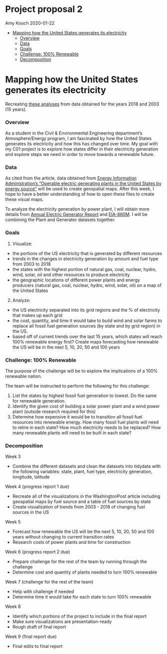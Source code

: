 Project proposal 2
================
Amy Kouch
2020-01-22

  - [Mapping how the United States generates its
    electricity](#mapping-how-the-united-states-generates-its-electricity)
      - [Overview](#overview)
      - [Data](#data)
      - [Goals](#goals)
      - [Challenge: 100% Renewable](#challenge-100-renewable)
      - [Decomposition](#decomposition)

# Mapping how the United States generates its electricity

Recreating [these
analyses](https://www.washingtonpost.com/graphics/national/power-plants/?noredirect=on&utm_term=.9577c0f5f539)
from data obtained for the years 2018 and 2003 (15 years).

### Overview

As a student in the Civil & Environmental Engineering department’s
Atmosphere/Energy program, I am fascinated by how the United States
generates its electricity and how this has changed over time. My goal
with my C01 project is to explore how states differ in their electricity
generation and explore steps we need in order to move towards a
renewable future.

### Data

As cited from the article, data obtained from [Energy Information
Administration’s “Operable electric generating plants in the United
States by energy
source”](https://www.eia.gov/maps/map_data/PowerPlants_US_EIA.zip)
will be used to create geospatial maps. After this week, I hope to have
a better understanding of how to open these files to create these visual
maps.

To analyze the electricity generation by power plant, I will obtain more
details from [Annual Electric Generator
Report](http://www.eia.gov/electricity/monthly/) and
[EIA-860M](https://www.eia.gov/electricity/data/eia860/). I will be
combining the Plant and Generator datasets together.

### Goals

1)  Visualize:

<!-- end list -->

  - the portions of the US electricity that is generated by different
    resources
  - trends in the changes in electricity generation by amount and fuel
    type from 2003 to 2018
  - the states with the highest portion of natural gas, coal, nuclear,
    hydro, wind, solar, oil and other resources to produce electricity
  - the geographic locations of different power plants and energy
    producers (natural gas, coal, nuclear, hydro, wind, solar, oil) on a
    map of the United States

<!-- end list -->

2)  Analyze:

<!-- end list -->

  - the US electricity separated into its grid regions and the % of
    electricity that makes up each grid
  - the cost, quantity, and time it would take to build wind and solar
    farms to replace all fossil fuel generation sources (by state and by
    grid region) in the US.
  - based off of current trends over the last 15 years, which states
    will reach 100% renewable energy first? Create maps forecasting how
    renewable the US will be in the next 5, 10, 20, 50 and 100 years

### Challenge: 100% Renewable

The purpose of the challenge will be to explore the implications of a
100% renewable nation.

The team will be instructed to perform the following for this challenge:

1)  List the states by highest fossil fuel generation to lowest. Do the
    same for renewable generation.
2)  Identify the given cost of building a solar power plant and a wind
    power plant (outside research required for this)
3)  Determine how expensive it would be to transition all fossil fuel
    resources into renewable energy. How many fossil fuel plants will
    need to retire in each state? How much electricity needs to be
    replaced? How many renewable plants will need to be built in each
    state?

### Decomposition

Week 3

  - Combine the different datasets and clean the datasets into tidydata
    with the following variables: state, plant, fuel type, electricity
    generation, longitude, latitude

Week 4 (progress report 1 due)

  - Recreate all of the visualizations in the WashingtonPost article
    including geospatial maps by fuel source and a table of fuel sources
    by state
  - Create visualization of trends from 2003 - 2018 of changing fuel
    sources in the US

Week 5

  - Forecast how renewable the US will be the next 5, 10, 20, 50 and 100
    years without changing to current transition rates
  - Research costs of power plants and time for construction

Week 6 (progress report 2 due)

  - Prepare challenge for the rest of the team by running through the
    challenge
  - Determine cost and quantity of plants needed to turn 100% renewable

Week 7 (challenge for the rest of the team)

  - Help with challenge if needed
  - Determine time it would take for each state to turn 100% renewable

Week 8

  - Identify which portions of the project to include in the final
    report
  - Make sure visualizations are presentation-ready
  - Rough draft of final report

Week 9 (final report due)

  - Final edits to final report
